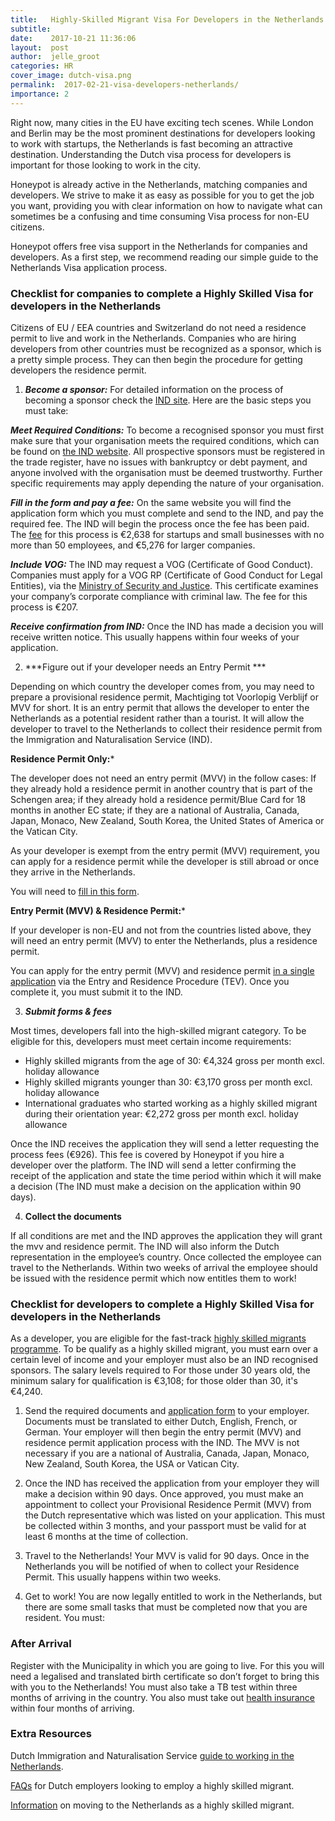 ```yaml
---
title:   Highly-Skilled Migrant Visa For Developers in the Netherlands
subtitle: 
date:    2017-10-21 11:36:06
layout:  post
author:  jelle_groot
categories: HR
cover_image: dutch-visa.png
permalink:  2017-02-21-visa-developers-netherlands/
importance: 2
---
```


Right now, many cities in the EU have exciting tech scenes. While London and Berlin may be the most prominent destinations for developers looking to work with startups, the Netherlands is fast becoming an attractive destination. Understanding the Dutch visa process for developers is important for those looking to work in the city. 

<!--more--> 

Honeypot is already active in the Netherlands, matching companies and developers. We strive to make it as easy as possible for you to get the job you want, providing you with clear information on how to navigate what can sometimes be a confusing and time consuming Visa process for non-EU citizens.

Honeypot offers free visa support in the Netherlands for companies and developers. As a first step, we recommend reading our simple guide to the Netherlands Visa application process. 

### Checklist for companies to complete a Highly Skilled Visa for developers in the Netherlands 

Citizens of EU / EEA countries and Switzerland do not need a residence permit to live and work in the Netherlands. Companies who are hiring developers from other countries must be recognized as a sponsor, which is a pretty simple process. They can then begin the procedure for getting developers the residence permit.

1. ***Become a sponsor:*** For detailed information on the process of becoming a sponsor check the [IND site](https://ind.nl/en/Documents/3084.pdf). Here are the basic steps you must take:

***Meet Required Conditions:*** To become a recognised sponsor you must first make sure that your organisation meets the required conditions, which can be found on [the IND website](http://www.ind.nl). All prospective sponsors must be registered in the trade register, have no issues with bankruptcy or debt payment, and anyone involved with the organisation must be deemed trustworthy. Further specific requirements may apply depending the nature of your organisation. 

***Fill in the form and pay a fee:*** On the same website you will find the application form which you must complete and send to the IND, and pay the required fee. The IND will begin the process once the fee has been paid. The [fee](https://ind.nl/en/Pages/Costs.aspx) for this process is €2,638 for startups and small businesses with no more than 50 employees, and €5,276 for larger companies. 

***Include VOG:*** The IND may request a VOG (Certificate of Good Conduct). Companies must apply for a VOG RP (Certificate of Good Conduct for Legal Entities), via the [Ministry of Security and Justice](https://www.justis.nl/producten/vog/vog-aanvragen/vog-rp-aanvragen/index.aspx). This certificate examines your company’s corporate compliance with criminal law. The fee for this process is €207.

***Receive confirmation from IND:*** Once the IND has made a decision you will receive written notice. This usually happens within four weeks of your application.

2. ***Figure out if your developer needs an Entry Permit *** 

Depending on which country the developer comes from, you may need to prepare a provisional residence permit, Machtiging tot Voorlopig Verblijf or MVV for short. It is an entry permit that allows the developer to enter the Netherlands as a potential resident rather than a tourist. It will allow the developer to travel to the Netherlands to collect their residence permit from the Immigration and Naturalisation Service (IND).

**Residence Permit Only:***

The developer does not need an entry permit (MVV) in the follow cases: If they already hold a residence permit in another country that is part of the Schengen area; if they already hold a residence permit/Blue Card for 18 months in another EC state; if they are a national of Australia, Canada, Japan, Monaco, New Zealand, South Korea, the United States of America or the Vatican City.

As your developer is exempt from the entry permit (MVV) requirement, you can apply for a residence permit while the developer is still abroad or once they arrive in the Netherlands.

You will need to [fill in this form](https://ind.nl/en/forms/7510.pdf). 


**Entry Permit (MVV) & Residence Permit:***

If your developer is non-EU and not from the countries listed above, they will need an entry permit (MVV) to enter the Netherlands, plus a residence permit. 

You can apply for the entry permit (MVV) and residence permit [in a single application](http://unitedkingdom.nlembassy.org/binaries/content/assets/postenweb/shared/bijlagen-schengen-carribische-visum/mvv-issue-form.pdf) via the Entry and Residence Procedure (TEV). Once you complete it, you must submit it to the IND. 


3.  ***Submit forms & fees***

Most times, developers fall into the high-skilled migrant category. To be eligible for this, developers must meet certain income requirements:
* Highly skilled migrants from the age of 30: €4,324 gross per month excl. holiday allowance
* Highly skilled migrants younger than 30: €3,170 gross per month excl. holiday allowance
* International graduates who started working as a highly skilled migrant during their orientation year: €2,272 gross per month excl. holiday allowance

Once the IND receives the application they will send a letter requesting the process fees (€926). This fee is covered by Honeypot if you hire a developer over the platform. 
The IND will send a letter confirming the receipt of the application and state the time period within which it will make a decision (The IND must make a decision on the application within 90 days).

4. **Collect the documents**

If all conditions are met and the IND approves the application they will grant the mvv and residence permit. The IND will also inform the Dutch representation in the employee’s country.
Once collected the employee can travel to the Netherlands. Within two weeks of arrival the employee should be issued with the residence permit which now entitles them to work!


### Checklist for developers to complete a Highly Skilled Visa for developers in the Netherlands

As a developer, you are eligible for the fast-track [highly skilled migrants programme](http://www.expatica.com/nl/visas-and-permits/Dutch-residence-permit-for-highly-skilled-migrants_104381.html). To be qualify as a highly skilled migrant, you must earn over a certain level of income and your employer must also be an IND recognised sponsors. The salary levels required to For those under 30 years old, the minimum salary for qualification  is  €3,108; for those older than 30, it's €4,240.

1. Send the required documents and [application form](http://www.the-netherlands.org/binaries/content/assets/postenweb/shared/bijlagen-schengen-carribische-visum/mvv-issue-form.pdf) to your employer. Documents must be translated to either Dutch, English, French, or German. Your employer will then begin the entry permit (MVV)  and residence permit application process with the IND. The MVV is not necessary if you are a national of Australia, Canada, Japan, Monaco, New Zealand, South Korea, the USA or Vatican City.

2. Once the IND has received the application from your employer they will make a decision within 90 days. Once approved, you must make an appointment to collect your Provisional Residence Permit (MVV) from the Dutch representative which was listed on your application. This must be collected within 3 months, and your passport must be valid for at least 6 months at the time of collection.

3. Travel to the Netherlands! Your MVV is valid for 90 days. Once in the Netherlands you will be notified of when to collect your Residence Permit. This usually happens within two weeks.

4. Get to work! You are now legally entitled to work in the Netherlands, but there are some small tasks that must be completed now that you are resident. You must:

### After Arrival

Register with the Municipality in which you are going to live. For this you will need a legalised and translated birth certificate so don’t forget to bring this with you to the Netherlands!
You must also take a TB test within three months of arriving in the country.
You also must take out [health insurance](https://www.government.nl/topics/health-insurance)  within four months of arriving. 

### Extra Resources

Dutch Immigration and Naturalisation Service [guide to working in the Netherlands](https://ind.nl/en/Documents/3086.pdf).

[FAQs](https://www.government.nl/topics/immigration/question-and-answer/hire-a-highly-skilled-migrant) for Dutch employers looking to employ a highly skilled migrant.


[Information](
https://ind.nl/en/work/Pages/Highly-skilled-migrant.aspx)  on moving to the Netherlands as a highly skilled migrant. 
